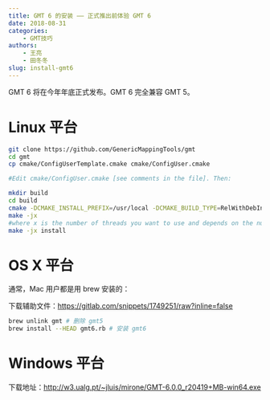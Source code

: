 ```yaml
---
title: GMT 6 的安装 —— 正式推出前体验 GMT 6
date: 2018-08-31
categories:
    - GMT技巧
authors:
    - 王亮
    - 田冬冬
slug: install-gmt6
---
```


GMT 6 将在今年年底正式发布。GMT 6 完全兼容 GMT 5。

# Linux 平台

````bash
git clone https://github.com/GenericMappingTools/gmt
cd gmt
cp cmake/ConfigUserTemplate.cmake cmake/ConfigUser.cmake

#Edit cmake/ConfigUser.cmake [see comments in the file]. Then:

mkdir build
cd build
cmake -DCMAKE_INSTALL_PREFIX=/usr/local -DCMAKE_BUILD_TYPE=RelWithDebInfo ..
make -jx
#where x is the number of threads you want to use and depends on the number of cores in your CPU and if hyperthreading is available or not. cmake will build out-of-source in the the directory build. CMAKE_BUILD_TYPE can be one of: empty, Debug, Release, RelWithDebInfo or MinSizeRel
make -jx install
````

# OS X 平台

通常，Mac 用户都是用 brew 安装的：

下载辅助文件：https://gitlab.com/snippets/1749251/raw?inline=false

````bash
brew unlink gmt # 删除 gmt5
brew install --HEAD gmt6.rb # 安装 gmt6
````

# Windows 平台

下载地址：http://w3.ualg.pt/~jluis/mirone/GMT-6.0.0_r20419+MB-win64.exe
